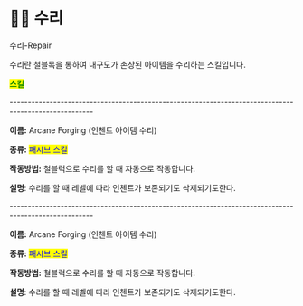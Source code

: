 # 👨‍🔧 수리

수리-Repair



수리란 철블록을 통하여 내구도가 손상된 아이템을 수리하는 스킬입니다.



<mark style="color:green;">**스킬**</mark>

\-----------------------------------------------------------------------------------------------------

**이름:** Arcane Forging (인첸트 아이템 수리)

**종류:** <mark style="color:blue;">패시브 스킬</mark>

**작동방법:** 철블럭으로 수리를 할 때 자동으로 작동합니다.

**설명**: 수리를 할 때 레벨에 따라 인첸트가 보존되기도 삭제되기도한다.

\-----------------------------------------------------------------------------------------------------

**이름:** Arcane Forging (인첸트 아이템 수리)

**종류:** <mark style="color:blue;">패시브 스킬</mark>

**작동방법:** 철블럭으로 수리를 할 때 자동으로 작동합니다.

**설명**: 수리를 할 때 레벨에 따라 인첸트가 보존되기도 삭제되기도한다.

